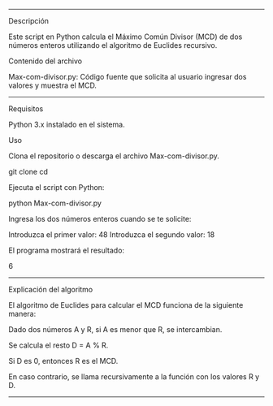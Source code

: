 -----------------------------------------------------------------------------------------------------------------------------------
Descripción

Este script en Python calcula el Máximo Común Divisor (MCD) de dos números enteros utilizando el algoritmo de Euclides recursivo.

Contenido del archivo

Max-com-divisor.py: Código fuente que solicita al usuario ingresar dos valores y muestra el MCD.

----------------------------------------------------------------------------------------------------------------------------------
Requisitos

Python 3.x instalado en el sistema.

Uso

Clona el repositorio o descarga el archivo Max-com-divisor.py.

git clone <URL-del-repositorio>
cd <directorio-del-repositorio>

Ejecuta el script con Python:

python Max-com-divisor.py

Ingresa los dos números enteros cuando se te solicite:

Introduzca el primer valor: 48
Introduzca el segundo valor: 18

El programa mostrará el resultado:

6

-----------------------------------------------------------------------------------------------------------------------------------
Explicación del algoritmo

El algoritmo de Euclides para calcular el MCD funciona de la siguiente manera:

Dado dos números A y R, si A es menor que R, se intercambian.

Se calcula el resto D = A % R.

Si D es 0, entonces R es el MCD.

En caso contrario, se llama recursivamente a la función con los valores R y D.

-----------------------------------------------------------------------------------------------------------------------------------
